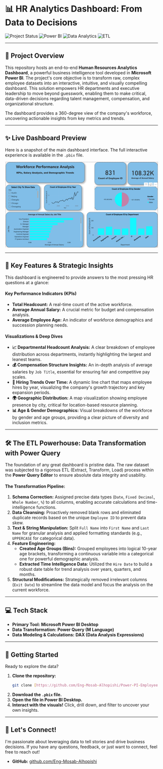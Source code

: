 # 📊 HR Analytics Dashboard: From Data to Decisions

![Project Status](https://img.shields.io/badge/status-completed-green?style=for-the-badge)
![Power BI](https://img.shields.io/badge/Power%20BI-F2C811?style=for-the-badge&logo=powerbi&logoColor=black)
![Data Analytics](https://img.shields.io/badge/Analytics-2D72B8?style=for-the-badge&logo=tableau&logoColor=white)
![ETL](https://img.shields.io/badge/ETL-Power%20Query-8A2BE2?style=for-the-badge&logo=microsoft&logoColor=white)

---

## 🌟 Project Overview

This repository hosts an end-to-end **Human Resources Analytics Dashboard**, a powerful business intelligence tool developed in **Microsoft Power BI**. The project's core objective is to transform raw, complex employee datasets into an interactive, intuitive, and visually compelling dashboard. This solution empowers HR departments and executive leadership to move beyond guesswork, enabling them to make critical, data-driven decisions regarding talent management, compensation, and organizational structure.

The dashboard provides a 360-degree view of the company's workforce, uncovering actionable insights from key metrics and trends.

---

## ✨ Live Dashboard Preview

Here is a snapshot of the main dashboard interface. The full interactive experience is available in the `.pbix` file.

![Dashboard Screenshot](https://raw.githubusercontent.com/Eng-Mosab-Alhopishi/Power-PI-Employee-Project/main/Screenshot%202025-09-25%20145218.png)

---

## 🎯 Key Features & Strategic Insights

This dashboard is engineered to provide answers to the most pressing HR questions at a glance:

#### Key Performance Indicators (KPIs)
-   **Total Headcount:** A real-time count of the active workforce.
-   **Average Annual Salary:** A crucial metric for budget and compensation analysis.
-   **Average Employee Age:** An indicator of workforce demographics and succession planning needs.

#### Visualizations & Deep Dives
-   **📈 Departmental Headcount Analysis:** A clear breakdown of employee distribution across departments, instantly highlighting the largest and leanest teams.
-   **💰 Compensation Structure Insights:** An in-depth analysis of average salaries by `Job Title`, essential for ensuring fair and competitive pay scales.
-   **📅 Hiring Trends Over Time:** A dynamic line chart that maps employee hires by year, visualizing the company's growth trajectory and key expansion periods.
-   **🌍 Geographic Distribution:** A map visualization showing employee presence by city, critical for location-based resource planning.
-   **📊 Age & Gender Demographics:** Visual breakdowns of the workforce by gender and age groups, providing a clear picture of diversity and inclusion metrics.

---

## 🛠️ The ETL Powerhouse: Data Transformation with Power Query

The foundation of any great dashboard is pristine data. The raw dataset was subjected to a rigorous ETL (Extract, Transform, Load) process within the **Power Query Editor** to ensure absolute data integrity and usability.

#### The Transformation Pipeline:
1.  **Schema Correction:** Assigned precise data types (`Date`, `Fixed Decimal`, `Whole Number`, `%`) to all columns, enabling accurate calculations and time-intelligence functions.
2.  **Data Cleansing:** Proactively removed blank rows and eliminated duplicate records based on the unique `Employee ID` to prevent data skew.
3.  **Text & String Manipulation:** Split `Full Name` into `First Name` and `Last Name` for granular analysis and applied formatting standards (e.g., `UPPERCASE` for categorical data).
4.  **Feature Engineering:**
    -   **Created Age Groups (Bins):** Grouped employees into logical 10-year age brackets, transforming a continuous variable into a categorical one for powerful demographic analysis.
    -   **Extracted Time Intelligence Data:** Utilized the `Hire Date` to build a robust date table for trend analysis over years, quarters, and months.
5.  **Structural Modifications:** Strategically removed irrelevant columns (`Exit Date`) to streamline the data model and focus the analysis on the current workforce.

---

## 💻 Tech Stack

-   **Primary Tool:** **Microsoft Power BI Desktop**
-   **Data Transformation:** **Power Query (M Language)**
-   **Data Modeling & Calculations:** **DAX (Data Analysis Expressions)**

---

## 🚀 Getting Started

Ready to explore the data?

1.  **Clone the repository:**
    ```sh
    git clone [https://github.com/Eng-Mosab-Alhopishi/Power-PI-Employee-Project.git](https://github.com/Eng-Mosab-Alhopishi/Power-PI-Employee-Project.git)
    ```
2.  **Download the `.pbix` file.**
3.  **Open the file in Power BI Desktop.**
4.  **Interact with the visuals!** Click, drill down, and filter to uncover your own insights.

---

## 🤝 Let's Connect!

I'm passionate about leveraging data to tell stories and drive business decisions. If you have any questions, feedback, or just want to connect, feel free to reach out!

-   **GitHub:** [github.com/Eng-Mosab-Alhopishi](https://github.com/Eng-Mosab-Alhopishi)
